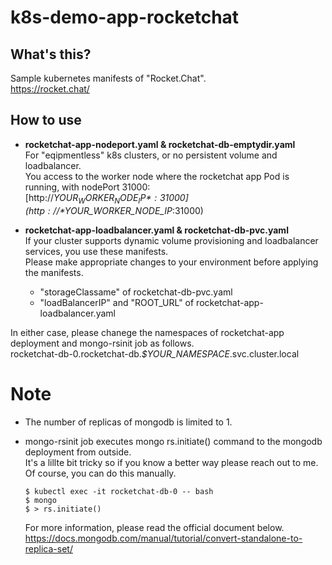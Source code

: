# k8s-demo-app-rocketchat  

## What's this?
Sample kubernetes manifests of "Rocket.Chat".  
https://rocket.chat/  
## How to use
- **rocketchat-app-nodeport.yaml & rocketchat-db-emptydir.yaml**  
For "eqipmentless" k8s clusters, or no persistent volume and loadbalancer.  
You access to the worker node where the rocketchat app Pod is running, with nodePort 31000:  
[http://*$YOUR_WORKER_NODE_IP*:31000](http://*$YOUR_WORKER_NODE_IP*:31000)  
  
- **rocketchat-app-loadbalancer.yaml & rocketchat-db-pvc.yaml**  
If your cluster supports dynamic volume provisioning and loadbalancer services, you use these manifests.  
Please make appropriate changes to your environment before applying the manifests.  
  - "storageClassame" of rocketchat-db-pvc.yaml  
  - "loadBalancerIP" and "ROOT_URL" of rocketchat-app-loadbalancer.yaml  

In either case, please chanege the namespaces of rocketchat-app deployment and mongo-rsinit job as follows.  
rocketchat-db-0.rocketchat-db.*$YOUR_NAMESPACE*.svc.cluster.local
  
# Note
- The number of replicas of mongodb is limited to 1.  
- mongo-rsinit job executes mongo rs.initiate() command to the mongodb deployment from outside.  
It's a lillte bit tricky so if you know a better way please reach out to me.  
Of course, you can do this manually.  

  ```
  $ kubectl exec -it rocketchat-db-0 -- bash    
  $ mongo  
  $ > rs.initiate()
  ```

  For more information, please read the official document below.  
  https://docs.mongodb.com/manual/tutorial/convert-standalone-to-replica-set/

